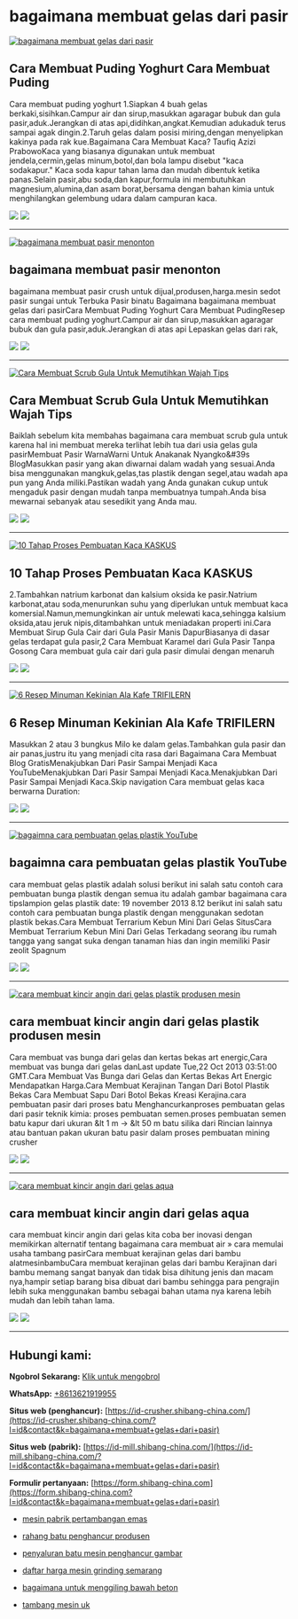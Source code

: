 # bagaimana membuat gelas dari pasir

<a href="https://swt.shibang-china.com/?l=id&img&k=bagaimana+membuat+gelas+dari+pasir" target="_blank">![bagaimana membuat gelas dari pasir](http://static.shibang-china.com/all-800x300/1468.jpg)</a>

## Cara Membuat Puding Yoghurt Cara Membuat Puding
Cara membuat puding yoghurt 1.Siapkan 4 buah gelas berkaki,sisihkan.Campur air dan sirup,masukkan agaragar bubuk dan gula pasir,aduk.Jerangkan di atas api,didihkan,angkat.Kemudian adukaduk terus sampai agak dingin.2.Taruh gelas dalam posisi miring,dengan menyelipkan kakinya pada rak kue.Bagaimana Cara Membuat Kaca? Taufiq Azizi PrabowoKaca yang biasanya digunakan untuk membuat jendela,cermin,gelas minum,botol,dan bola lampu disebut "kaca sodakapur." Kaca soda kapur tahan lama dan mudah dibentuk ketika panas.Selain pasir,abu soda,dan kapur,formula ini membutuhkan magnesium,alumina,dan asam borat,bersama dengan bahan kimia untuk menghilangkan gelembung udara dalam campuran kaca.


<a href="https://whatsapp.shibangsoft.com/WhatsApp.php" target="_blank" title="WhatsApp">![](http://static.shibang-china.com/icon/whatsapp.png)</a> <a href="https://swt.shibang-china.com/?l=id&icon&k=bagaimana+membuat+gelas+dari+pasir" target="_blank">![](http://static.shibang-china.com/icon/chat-id.png)</a>

---

<a href="https://swt.shibang-china.com/?l=id&img&k=bagaimana+membuat+gelas+dari+pasir" target="_blank">![bagaimana membuat pasir menonton](http://static.shibang-china.com/all-800x300/1189.jpg)</a>

## bagaimana membuat pasir menonton
bagaimana membuat pasir crush untuk dijual,produsen,harga.mesin sedot pasir sungai untuk Terbuka Pasir binatu Bagaimana bagaimana membuat gelas dari pasirCara Membuat Puding Yoghurt Cara Membuat PudingResep cara membuat puding yoghurt.Campur air dan sirup,masukkan agaragar bubuk dan gula pasir,aduk.Jerangkan di atas api Lepaskan gelas dari rak,


<a href="https://whatsapp.shibangsoft.com/WhatsApp.php" target="_blank" title="WhatsApp">![](http://static.shibang-china.com/icon/whatsapp.png)</a> <a href="https://swt.shibang-china.com/?l=id&icon&k=bagaimana+membuat+gelas+dari+pasir" target="_blank">![](http://static.shibang-china.com/icon/chat-id.png)</a>

---

<a href="https://swt.shibang-china.com/?l=id&img&k=bagaimana+membuat+gelas+dari+pasir" target="_blank">![Cara Membuat Scrub Gula Untuk Memutihkan Wajah Tips](http://static.shibang-china.com/all-800x300/429.jpg)</a>

## Cara Membuat Scrub Gula Untuk Memutihkan Wajah Tips
Baiklah sebelum kita membahas bagaimana cara membuat scrub gula untuk karena hal ini membuat mereka terlihat lebih tua dari usia gelas gula pasirMembuat Pasir WarnaWarni Untuk Anakanak Nyangko&#39s BlogMasukkan pasir yang akan diwarnai dalam wadah yang sesuai.Anda bisa menggunakan mangkuk,gelas,tas plastik dengan segel,atau wadah apa pun yang Anda miliki.Pastikan wadah yang Anda gunakan cukup untuk mengaduk pasir dengan mudah tanpa membuatnya tumpah.Anda bisa mewarnai sebanyak atau sesedikit yang Anda mau.


<a href="https://whatsapp.shibangsoft.com/WhatsApp.php" target="_blank" title="WhatsApp">![](http://static.shibang-china.com/icon/whatsapp.png)</a> <a href="https://swt.shibang-china.com/?l=id&icon&k=bagaimana+membuat+gelas+dari+pasir" target="_blank">![](http://static.shibang-china.com/icon/chat-id.png)</a>

---

<a href="https://swt.shibang-china.com/?l=id&img&k=bagaimana+membuat+gelas+dari+pasir" target="_blank">![10 Tahap Proses Pembuatan Kaca KASKUS](http://static.shibang-china.com/all-800x300/865.jpg)</a>

## 10 Tahap Proses Pembuatan Kaca KASKUS
2.Tambahkan natrium karbonat dan kalsium oksida ke pasir.Natrium karbonat,atau soda,menurunkan suhu yang diperlukan untuk membuat kaca komersial.Namun,memungkinkan air untuk melewati kaca,sehingga kalsium oksida,atau jeruk nipis,ditambahkan untuk meniadakan properti ini.Cara Membuat Sirup Gula Cair dari Gula Pasir Manis DapurBiasanya di dasar gelas terdapat gula pasir,2 Cara Membuat Karamel dari Gula Pasir Tanpa Gosong Cara membuat gula cair dari gula pasir dimulai dengan menaruh


<a href="https://whatsapp.shibangsoft.com/WhatsApp.php" target="_blank" title="WhatsApp">![](http://static.shibang-china.com/icon/whatsapp.png)</a> <a href="https://swt.shibang-china.com/?l=id&icon&k=bagaimana+membuat+gelas+dari+pasir" target="_blank">![](http://static.shibang-china.com/icon/chat-id.png)</a>

---

<a href="https://swt.shibang-china.com/?l=id&img&k=bagaimana+membuat+gelas+dari+pasir" target="_blank">![6 Resep Minuman Kekinian Ala Kafe TRIFILERN](http://static.shibang-china.com/all-800x300/1033.jpg)</a>

## 6 Resep Minuman Kekinian Ala Kafe TRIFILERN
Masukkan 2 atau 3 bungkus Milo ke dalam gelas.Tambahkan gula pasir dan air panas,justru itu yang menjadi cita rasa dari Bagaimana Cara Membuat Blog GratisMenakjubkan Dari Pasir Sampai Menjadi Kaca YouTubeMenakjubkan Dari Pasir Sampai Menjadi Kaca.Menakjubkan Dari Pasir Sampai Menjadi Kaca.Skip navigation Cara membuat gelas kaca berwarna Duration:


<a href="https://whatsapp.shibangsoft.com/WhatsApp.php" target="_blank" title="WhatsApp">![](http://static.shibang-china.com/icon/whatsapp.png)</a> <a href="https://swt.shibang-china.com/?l=id&icon&k=bagaimana+membuat+gelas+dari+pasir" target="_blank">![](http://static.shibang-china.com/icon/chat-id.png)</a>

---

<a href="https://swt.shibang-china.com/?l=id&img&k=bagaimana+membuat+gelas+dari+pasir" target="_blank">![bagaimna cara pembuatan gelas plastik YouTube](http://static.shibang-china.com/all-800x300/95.jpg)</a>

## bagaimna cara pembuatan gelas plastik YouTube
cara membuat gelas plastik adalah solusi berikut ini salah satu contoh cara pembuatan bunga plastik dengan semua itu adalah gambar bagaimana cara tipslampion gelas plastik date: 19 november 2013 8.12 berikut ini salah satu contoh cara pembuatan bunga plastik dengan menggunakan sedotan plastik bekas.Cara Membuat Terrarium Kebun Mini Dari Gelas SitusCara Membuat Terrarium Kebun Mini Dari Gelas Terkadang seorang ibu rumah tangga yang sangat suka dengan tanaman hias dan ingin memiliki Pasir zeolit Spagnum


<a href="https://whatsapp.shibangsoft.com/WhatsApp.php" target="_blank" title="WhatsApp">![](http://static.shibang-china.com/icon/whatsapp.png)</a> <a href="https://swt.shibang-china.com/?l=id&icon&k=bagaimana+membuat+gelas+dari+pasir" target="_blank">![](http://static.shibang-china.com/icon/chat-id.png)</a>

---

<a href="https://swt.shibang-china.com/?l=id&img&k=bagaimana+membuat+gelas+dari+pasir" target="_blank">![cara membuat kincir angin dari gelas plastik produsen mesin](http://static.shibang-china.com/all-800x300/1510.jpg)</a>

## cara membuat kincir angin dari gelas plastik produsen mesin
Cara membuat vas bunga dari gelas dan kertas bekas art energic,Cara membuat vas bunga dari gelas danLast update Tue,22 Oct 2013 03:51:00 GMT.Cara Membuat Vas Bunga dari Gelas dan Kertas Bekas Art Energic Mendapatkan Harga.Cara Membuat Kerajinan Tangan Dari Botol Plastik Bekas Cara Membuat Sapu Dari Botol Bekas Kreasi Kerajina.cara pembuatan pasir dari proses batu Menghancurkanproses pembuatan gelas dari pasir teknik kimia: proses pembuatan semen.proses pembuatan semen batu kapur dari ukuran &lt 1 m → &lt 50 m batu silika dari Rincian lainnya atau bantuan pakan ukuran batu pasir dalam proses pembuatan mining crusher


<a href="https://whatsapp.shibangsoft.com/WhatsApp.php" target="_blank" title="WhatsApp">![](http://static.shibang-china.com/icon/whatsapp.png)</a> <a href="https://swt.shibang-china.com/?l=id&icon&k=bagaimana+membuat+gelas+dari+pasir" target="_blank">![](http://static.shibang-china.com/icon/chat-id.png)</a>

---

<a href="https://swt.shibang-china.com/?l=id&img&k=bagaimana+membuat+gelas+dari+pasir" target="_blank">![cara membuat kincir angin dari gelas aqua](http://static.shibang-china.com/all-800x300/1376.jpg)</a>

## cara membuat kincir angin dari gelas aqua
cara membuat kincir angin dari gelas kita coba ber inovasi dengan memikirkan alternatif tentang bagaimana cara membuat air » cara memulai usaha tambang pasirCara membuat kerajinan gelas dari bambu alatmesinbambuCara membuat kerajinan gelas dari bambu Kerajinan dari bambu memang sangat banyak dan tidak bisa dihitung jenis dan macam nya,hampir setiap barang bisa dibuat dari bambu sehingga para pengrajin lebih suka menggunakan bambu sebagai bahan utama nya karena lebih mudah dan lebih tahan lama.


<a href="https://whatsapp.shibangsoft.com/WhatsApp.php" target="_blank" title="WhatsApp">![](http://static.shibang-china.com/icon/whatsapp.png)</a> <a href="https://swt.shibang-china.com/?l=id&icon&k=bagaimana+membuat+gelas+dari+pasir" target="_blank">![](http://static.shibang-china.com/icon/chat-id.png)</a>

---
## Hubungi kami:

**Ngobrol Sekarang:** [Klik untuk mengobrol](https://swt.shibang-china.com?l=id&contact&k=bagaimana+membuat+gelas+dari+pasir)

**WhatsApp:**  [+8613621919955](https://whatsapp.shibangsoft.com/WhatsApp.php)

**Situs web (penghancur):** [https://id-crusher.shibang-china.com/](https://id-crusher.shibang-china.com/?l=id&contact&k=bagaimana+membuat+gelas+dari+pasir)

**Situs web (pabrik):** [https://id-mill.shibang-china.com/](https://id-mill.shibang-china.com/?l=id&contact&k=bagaimana+membuat+gelas+dari+pasir)

**Formulir pertanyaan:** [https://form.shibang-china.com](https://form.shibang-china.com?l=id&contact&k=bagaimana+membuat+gelas+dari+pasir)

* [mesin pabrik pertambangan emas](../40/mesin%20pabrik%20pertambangan%20emas.md)

* [rahang batu penghancur produsen](../34/rahang%20batu%20penghancur%20produsen.md)

* [penyaluran batu mesin penghancur gambar](../34/penyaluran%20batu%20mesin%20penghancur%20gambar.md)

* [daftar harga mesin grinding semarang](../34/daftar%20harga%20mesin%20grinding%20semarang.md)

* [bagaimana untuk menggiling bawah beton](../32/bagaimana%20untuk%20menggiling%20bawah%20beton.md)

* [tambang mesin uk](../35/tambang%20mesin%20uk.md)